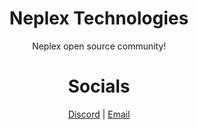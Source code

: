 <h1 align="center">Neplex Technologies</h1>

<p align="center">Neplex open source community!</p>

<div align="center">
  <h1>Socials</h1>
  <a href="https://neplextech.com/discord">Discord</a> | <a href="mailto:info@neplextech.com">Email</a>
</div>
